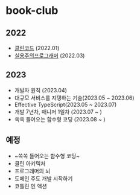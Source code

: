 # book-club

## 2022

- [클린코드](https://msyu1207.tistory.com/category/Books/%ED%81%B4%EB%A6%B0%EC%BD%94%EB%93%9C) (2022.01)
- [실용주의프로그래머](https://msyu1207.tistory.com/category/Books/%EC%8B%A4%EC%9A%A9%EC%A3%BC%EC%9D%98%20%ED%94%84%EB%A1%9C%EA%B7%B8%EB%9E%98%EB%A8%B8) (2022.03)

## 2023

- 개발자 원칙 (2023.04)
- 대규모 서비스를 지탱하는 기술(2023.05 ~ 2023.06)
- Effective TypeScript(2023.05 ~ 2023.07)
- 개발 7년차, 매니저 1일차 (2023.07 ~ )
- 쏙쏙 들어오는 함수형 코딩 (2023.08 ~ )

## 예정

- ~쏙쏙 들어오는 함수형 코딩~
- 클린 아키텍처
- 프로그래머의 뇌
- 도메인 주도 개발 시작하기
- 코틀린 인 액션
